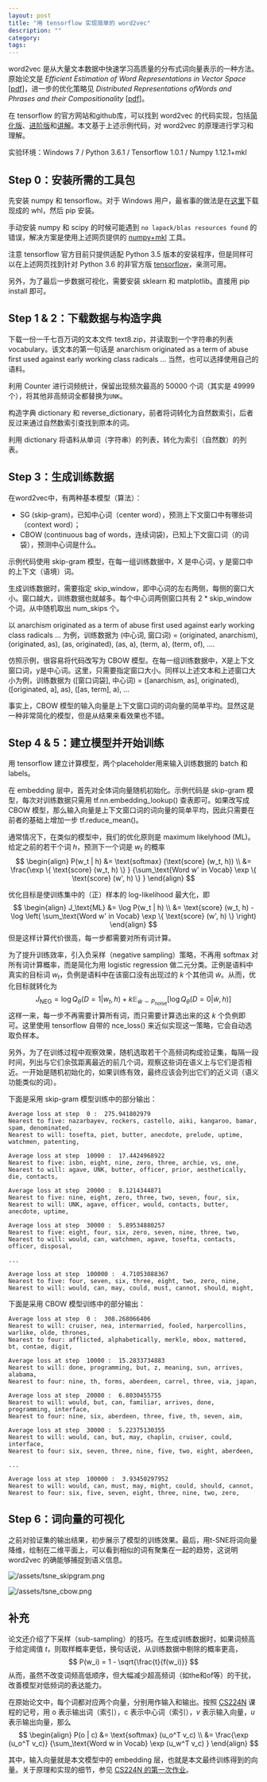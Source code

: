 ```yaml
---
layout: post
title: "用 tensorflow 实现简单的 word2vec"
description: ""
category:
tags:
---
```


word2vec 是从大量文本数据中快速学习高质量的分布式词向量表示的一种方法。原始论文是 *Efficient Estimation of Word Representations in
Vector Space* [[pdf](https://arxiv.org/pdf/1301.3781.pdf)]，进一步的优化策略见 *Distributed Representations ofWords and Phrases and their Compositionality* [[pdf](https://arxiv.org/pdf/1310.4546.pdf)]。

在 tensorflow 的官方网站和github库，可以找到 word2vec 的代码实现，包括[简化版](https://github.com/tensorflow/tensorflow/blob/master/tensorflow/examples/tutorials/word2vec/word2vec_basic.py)、[进阶版](https://github.com/tensorflow/models/blob/master/tutorials/embedding/word2vec.py)和[讲解](https://www.tensorflow.org/tutorials/word2vec
)。本文基于上述示例代码，对 word2vec 的原理进行学习和理解。

实验环境：Windows 7 / Python 3.6.1 / Tensorflow 1.0.1 / Numpy 1.12.1+mkl

## Step 0：安装所需的工具包

先安装 numpy 和 tensorflow。对于 Windows 用户，最省事的做法是在[这里](http://www.lfd.uci.edu/~gohlke/pythonlibs/)下载现成的 whl，然后 pip 安装。

手动安装 numpy 和 scipy 的时候可能遇到 `no lapack/blas resources found` 的错误，解决方案是使用上述网页提供的 [numpy+mkl](http://www.lfd.uci.edu/~gohlke/pythonlibs/#numpy) 工具。

注意 tensorflow 官方目前只提供适配 Python 3.5 版本的安装程序，但是同样可以在上述网页找到针对 Python 3.6 的非官方版 [tensorflow](http://www.lfd.uci.edu/~gohlke/pythonlibs/#tensorflow)，亲测可用。

另外，为了最后一步数据可视化，需要安装 sklearn 和 matplotlib。直接用 pip install 即可。


## Step 1 \& 2：下载数据与构造字典

下载一份一千七百万词的文本文件 text8.zip，并读取到一个字符串的列表 vocabulary。该文本的第一句话是 anarchism originated as a term of abuse first used against early working class radicals ... 当然，也可以选择使用自己的语料。

利用 Counter 进行词频统计，保留出现频次最高的 50000 个词（其实是 49999 个），将其他非高频词全都替换为`UNK`。

构造字典 dictionary 和 reverse_dictionary，前者将词转化为自然数索引，后者反过来通过自然数索引查找到原本的词。

利用 dictionary 将语料从单词（字符串）的列表，转化为索引（自然数）的列表。


## Step 3：生成训练数据

在word2vec中，有两种基本模型（算法）：
- SG (skip-gram)，已知中心词（center word），预测上下文窗口中有哪些词（context word）；
- CBOW (continuous bag of words，连续词袋)，已知上下文窗口词（的词袋），预测中心词是什么。

示例代码使用 skip-gram 模型，在每一组训练数据中，X 是中心词，y 是窗口中的上下文（语境）词。

生成训练数据时，需要指定 skip_window，即中心词的左右两侧，每侧的窗口大小。窗口越大，训练数据也就越多。每个中心词两侧窗口共有 2 \* skip_window 个词，从中随机取出 num_skips 个。

以 anarchism originated as a term of abuse first used against early working class radicals ... 为例，训练数据为 (中心词, 窗口词) = (originated, anarchism), (originated, as), (as, originated), (as, a), (term, a), (term, of), ....

仿照示例，很容易将代码改写为 CBOW 模型。在每一组训练数据中，X是上下文窗口词，y是中心词。这里，只需要指定窗口大小。同样以上述文本和上述窗口大小为例，训练数据为 ([窗口词袋], 中心词) = ([anarchism, as], originated), ([originated, a], as), ([as, term], a), ...

事实上，CBOW 模型的输入向量是上下文窗口词的词向量的简单平均。显然这是一种非常简化的模型，但是从结果来看效果也不错。

## Step 4 \& 5：建立模型并开始训练

用 tensorflow 建立计算模型，两个placeholder用来输入训练数据的 batch 和 labels。

在 embedding 层中，首先对全体词向量随机初始化。示例代码是 skip-gram 模型，每次对训练数据只需用 tf.nn.embedding_lookup() 查表即可。如果改写成 CBOW 模型，那么输入向量是上下文窗口词的词向量的简单平均，因此只需要在前者的基础上增加一步 tf.reduce_mean()。

通常情况下，在类似的模型中，我们的优化原则是 maximum likelyhood (ML)。给定之前的若干个词 $h$，预测下一个词是 $w_t$ 的概率
$$ \begin{align} P(w_t | h) &= \text{softmax} (\text{score} (w_t, h)) \\ &= \frac{\exp \{ \text{score} (w_t, h) \} } {\sum_\text{Word w' in Vocab} \exp \{ \text{score} (w', h) \} } \end{align} $$

优化目标是使训练集中的（正）样本的 log-likelihood 最大化，即
$$ \begin{align} J_\text{ML} &= \log P(w_t | h) \\ &= \text{score} (w_t, h) - \log \left( \sum_\text{Word w' in Vocab} \exp \{ \text{score} (w', h) \} \right) \end{align} $$
但是这样计算代价很高，每一步都需要对所有词计算。

为了提升训练效率，引入负采样（negative sampling）策略，不再用 softmax 对所有词计算概率，而是简化为用 logistic regression 做二元分类。正例是语料中真实的目标词 $w_t$，负例是语料中在该窗口没有出现过的 $k$ 个其他词 $\tilde w$。从而，优化目标就转化为
$$J_\text{NEG} = \log Q_\theta(D=1 |w_t, h) + k \mathop{\mathbb{E}}_{\tilde w \sim P_\text{noise}} \left[ \log Q_\theta(D = 0 |\tilde w, h) \right]$$
这样一来，每一步不再需要计算所有词，而只需要计算选出来的这 $k$ 个负例即可。这里使用 tensorflow 自带的 nce_loss() 来近似实现这一策略，它会自动选取负样本。

另外，为了在训练过程中观察效果，随机选取若干个高频词构成验证集，每隔一段时间，列出与它们余弦距离最近的前几个词，观察这些词在语义上与它们是否相近。一开始是随机初始化的，如果训练有效，最终应该会列出它们的近义词（语义功能类似的词）。

下面是采用 skip-gram 模型训练中的部分输出：

```
Average loss at step  0 :  275.941802979
Nearest to five: nazarbayev, rockers, castello, aiki, kangaroo, bamar, spam, denominated,
Nearest to will: tosefta, piet, butter, anecdote, prelude, uptime, watchmen, patenting,

Average loss at step  10000 :  17.4424968922
Nearest to five: isbn, eight, nine, zero, three, archie, vs, one,
Nearest to will: agave, UNK, butter, officer, prior, aesthetically, die, contacts,

Average loss at step  20000 :  8.1214344871
Nearest to five: nine, eight, zero, three, two, seven, four, six,
Nearest to will: UNK, agave, officer, would, contacts, butter, anecdote, uptime,

Average loss at step  30000 :  5.89534880257
Nearest to five: eight, four, six, zero, seven, nine, three, two,
Nearest to will: would, can, watchmen, agave, tosefta, contacts, officer, disposal,

...

Average loss at step  100000 :  4.71053088367
Nearest to five: four, seven, six, three, eight, two, zero, nine,
Nearest to will: would, can, may, could, must, cannot, should, might,
```

下面是采用 CBOW 模型训练中的部分输出：

```
Average loss at step  0 :  308.268066406
Nearest to will: cruiser, nea, intermarried, fooled, harpercollins, warlike, olde, thrones,
Nearest to four: afflicted, alphabetically, merkle, mbox, mattered, bt, contae, digit,

Average loss at step  10000 :  15.2833734883
Nearest to will: done, programming, but, z, meaning, sun, arrives, alabama,
Nearest to four: nine, th, forms, aberdeen, carrel, three, via, japan,

Average loss at step  20000 :  6.8030455755
Nearest to will: would, but, can, familiar, arrives, done, programming, interface,
Nearest to four: nine, six, aberdeen, three, five, th, seven, aim,

Average loss at step  30000 :  5.22375130355
Nearest to will: would, can, but, may, chaplin, cruiser, could, interface,
Nearest to four: six, seven, three, nine, five, two, eight, aberdeen,

...

Average loss at step  100000 :  3.93450297952
Nearest to will: would, can, must, may, might, could, should, cannot,
Nearest to four: six, five, seven, eight, three, nine, two, zero,
```


## Step 6：词向量的可视化

之前对验证集的输出结果，初步展示了模型的训练效果。最后，用t-SNE将词向量降维，绘制在二维平面上，可以看到相似的词有聚集在一起的趋势，这说明 word2vec 的确能够捕捉到语义信息。

![/assets/tsne_skipgram.png](tsne_skipgram.png "skip-gram")

![/assets/tsne_cbow.png](tsne_cbow.png "CBOW")



## 补充

论文还介绍了下采样（sub-sampling）的技巧。在生成训练数据时，如果词频高于给定阈值 $t$，则取样概率更低，换句话说，从训练数据中剔除的概率更高，
$$ P(w_i) = 1 - \sqrt{\frac{t}{f(w_i)}} $$
从而，虽然不改变词频高低顺序，但大幅减少超高频词（如the和of等）的干扰，改善模型对低频词的表达能力。

在原始论文中，每个词都对应两个向量，分别用作输入和输出。按照 [CS224N](web.stanford.edu/class/cs224n/) 课程的记号，用 o 表示输出词（索引），c 表示中心词（索引），$v$ 表示输入向量，$u$ 表示输出向量，那么
$$ \begin{align} P(o | c) &= \text{softmax} (u_o^T v_c) \\ &= \frac{\exp (u_o^T v_c)} {\sum_\text{Word w in Vocab} \exp (u_w^T v_c) } \end{align} $$

其中，输入向量就是本文模型中的 embedding 层，也就是本文最终训练得到的向量。关于原理和实现的细节，参见 [CS224N 的第一次作业](http://web.stanford.edu/class/cs224n/assignment1/index.html)。
